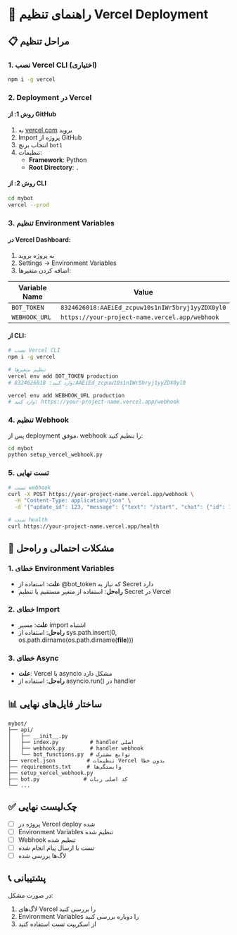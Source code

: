 # 🚀 راهنمای تنظیم Vercel Deployment

## 📋 مراحل تنظیم

### 1. نصب Vercel CLI (اختیاری)
```bash
npm i -g vercel
```

### 2. Deployment در Vercel

#### روش 1: از GitHub
1. به [vercel.com](https://vercel.com) بروید
2. Import پروژه از GitHub
3. انتخاب برنچ `bot1`
4. تنظیمات:
   - **Framework**: Python
   - **Root Directory**: `.`

#### روش 2: از CLI
```bash
cd mybot
vercel --prod
```

### 3. تنظیم Environment Variables

#### در Vercel Dashboard:
1. به پروژه بروید
2. Settings → Environment Variables
3. اضافه کردن متغیرها:

| Variable Name | Value |
|---------------|--------|
| `BOT_TOKEN` | `8324626018:AAEiEd_zcpuw10s1nIWr5bryj1yyZDX0yl0` |
| `WEBHOOK_URL` | `https://your-project-name.vercel.app/webhook` |

#### از CLI:
```bash
# نصب Vercel CLI
npm i -g vercel

# تنظیم متغیرها
vercel env add BOT_TOKEN production
# وارد کنید: 8324626018:AAEiEd_zcpuw10s1nIWr5bryj1yyZDX0yl0

vercel env add WEBHOOK_URL production  
# وارد کنید: https://your-project-name.vercel.app/webhook
```

### 4. تنظیم Webhook

پس از deployment موفق، webhook را تنظیم کنید:

```bash
cd mybot
python setup_vercel_webhook.py
```

### 5. تست نهایی

```bash
# تست webhook
curl -X POST https://your-project-name.vercel.app/webhook \
  -H "Content-Type: application/json" \
  -d '{"update_id": 123, "message": {"text": "/start", "chat": {"id": 123}}}'

# تست health
curl https://your-project-name.vercel.app/health
```

## 🔧 مشکلات احتمالی و راه‌حل

### 1. خطای Environment Variables
- **علت**: استفاده از @bot_token که نیاز به Secret دارد
- **راه‌حل**: استفاده از متغیر مستقیم یا تنظیم Secret در Vercel

### 2. خطای Import
- **علت**: مسیر import اشتباه
- **راه‌حل**: استفاده از sys.path.insert(0, os.path.dirname(os.path.dirname(__file__)))

### 3. خطای Async
- **علت**: Vercel با asyncio مشکل دارد
- **راه‌حل**: استفاده از asyncio.run() در handler

## 📊 ساختار فایل‌های نهایی

```
mybot/
├── api/
│   ├── __init__.py
│   ├── index.py          # handler اصلی
│   ├── webhook.py        # handler webhook
│   └── bot_functions.py  # توابع مشترک
├── vercel.json          # تنظیمات Vercel بدون خطا
├── requirements.txt     # وابستگی‌ها
├── setup_vercel_webhook.py
├── bot.py              # کد اصلی ربات
└── ...
```

## ✅ چک‌لیست نهایی

- [ ] پروژه در Vercel deploy شده
- [ ] Environment Variables تنظیم شده
- [ ] Webhook تنظیم شده
- [ ] تست با ارسال پیام انجام شده
- [ ] لاگ‌ها بررسی شده

## 📞 پشتیبانی

در صورت مشکل:
1. لاگ‌های Vercel را بررسی کنید
2. Environment Variables را دوباره بررسی کنید
3. از اسکریپت تست استفاده کنید